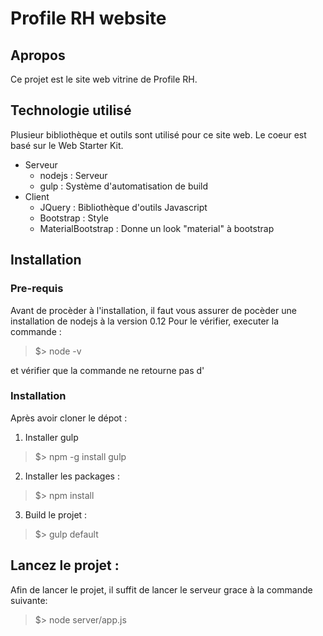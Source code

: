 # Profile RH website

## Apropos
Ce projet est le site web vitrine de Profile RH.

## Technologie utilisé
Plusieur bibliothèque et outils sont utilisé pour ce site web. Le coeur est basé sur le Web Starter Kit.

* Serveur
    * nodejs : Serveur
    * gulp   : Système d'automatisation de build
* Client
    * JQuery    : Bibliothèque d'outils Javascript
    * Bootstrap : Style
    * MaterialBootstrap : Donne un look "material" à bootstrap
    
## Installation

### Pre-requis

Avant de procèder à l'installation, il faut vous assurer de pocèder une installation de nodejs à la version 0.12
Pour le vérifier, executer la commande :
> $> node -v

et vérifier que la commande ne retourne pas d'

### Installation

Après avoir cloner le dépot :

1. Installer gulp
> $> npm -g install gulp

2. Installer les packages :
> $> npm install

3. Build le projet :
> $> gulp default

## Lancez le projet :

Afin de lancer le projet, il suffit de lancer le serveur grace à la commande suivante:
> $> node server/app.js
